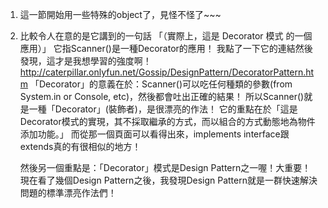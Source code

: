 1. 這一節開始用一些特殊的object了，見怪不怪了~~~

2. 比較令人在意的是它講到的一句話
   「（實際上，這是 Decorator 模式 的一個應用）」
   它指Scanner()是一種Decorator的應用！
   我點了一下它的連結然後發現，這才是我想學習的強度啊！
   http://caterpillar.onlyfun.net/Gossip/DesignPattern/DecoratorPattern.htm
   「Decorator」的意義在於：Scanner()可以吃任何種類的參數(from System.in or Console, etc)，然後都會吐出正確的結果！
   所以Scanner()就是一種「Decorator」(裝飾者)，是很漂亮的作法！ 
   它的重點在於「這是Decorator模式的實現，其不採取繼承的方式，而以組合的方式動態地為物件添加功能。」
   而從那一個頁面可以看得出來，implements interface跟extends真的有很相似的地方！

   然後另一個重點是：「Decorator」模式是Design Pattern之一喔！大重要！
   現在看了幾個Design Pattern之後，我發現Design Pattern就是一群快速解決問題的標準漂亮作法們！